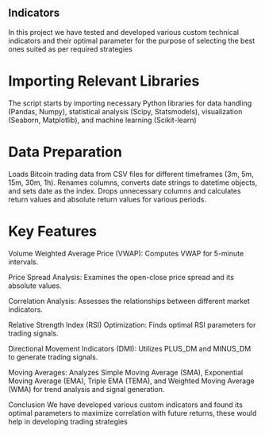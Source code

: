 ## Indicators 
In this project we have tested and developed various custom technical indicators and their optimal parameter for the purpose of selecting the best ones
suited as per required strategies

# Importing Relevant Libraries
The script starts by importing necessary Python libraries for data handling (Pandas, Numpy), statistical analysis (Scipy, Statsmodels), visualization (Seaborn, Matplotlib), and machine learning (Scikit-learn)

# Data Preparation
Loads Bitcoin trading data from CSV files for different timeframes (3m, 5m, 15m, 30m, 1h).
Renames columns, converts date strings to datetime objects, and sets date as the index.
Drops unnecessary columns and calculates return values and absolute return values for various periods.

# Key Features 

Volume Weighted Average Price (VWAP): Computes VWAP for 5-minute intervals.

Price Spread Analysis: Examines the open-close price spread and its absolute values.

Correlation Analysis: Assesses the relationships between different market indicators.

Relative Strength Index (RSI) Optimization: Finds optimal RSI parameters for trading signals.

Directional Movement Indicators (DMI): Utilizes PLUS_DM and MINUS_DM to generate trading signals.

Moving Averages: Analyzes Simple Moving Average (SMA), Exponential Moving Average (EMA), Triple EMA (TEMA), and Weighted Moving Average (WMA) for trend analysis and signal generation.

Conclusion
We have developed various custom indicators and found its optimal parameters to maximize correlation with future returns, these would help in developing trading strategies




